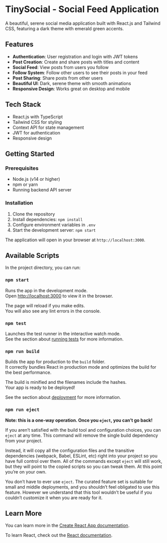 # TinySocial - Social Feed Application

A beautiful, serene social media application built with React.js and Tailwind CSS, featuring a dark theme with emerald green accents.

## Features

- **Authentication**: User registration and login with JWT tokens
- **Post Creation**: Create and share posts with titles and content
- **Social Feed**: View posts from users you follow
- **Follow System**: Follow other users to see their posts in your feed
- **Post Sharing**: Share posts from other users
- **Beautiful UI**: Dark, serene theme with smooth animations
- **Responsive Design**: Works great on desktop and mobile

## Tech Stack

- React.js with TypeScript
- Tailwind CSS for styling
- Context API for state management
- JWT for authentication
- Responsive design

## Getting Started

### Prerequisites

- Node.js (v14 or higher)
- npm or yarn
- Running backend API server

### Installation

1. Clone the repository
2. Install dependencies: `npm install`
3. Configure environment variables in `.env`
4. Start the development server: `npm start`

The application will open in your browser at `http://localhost:3000`.

## Available Scripts

In the project directory, you can run:

### `npm start`

Runs the app in the development mode.\
Open [http://localhost:3000](http://localhost:3000) to view it in the browser.

The page will reload if you make edits.\
You will also see any lint errors in the console.

### `npm test`

Launches the test runner in the interactive watch mode.\
See the section about [running tests](https://facebook.github.io/create-react-app/docs/running-tests) for more information.

### `npm run build`

Builds the app for production to the `build` folder.\
It correctly bundles React in production mode and optimizes the build for the best performance.

The build is minified and the filenames include the hashes.\
Your app is ready to be deployed!

See the section about [deployment](https://facebook.github.io/create-react-app/docs/deployment) for more information.

### `npm run eject`

**Note: this is a one-way operation. Once you `eject`, you can’t go back!**

If you aren’t satisfied with the build tool and configuration choices, you can `eject` at any time. This command will remove the single build dependency from your project.

Instead, it will copy all the configuration files and the transitive dependencies (webpack, Babel, ESLint, etc) right into your project so you have full control over them. All of the commands except `eject` will still work, but they will point to the copied scripts so you can tweak them. At this point you’re on your own.

You don’t have to ever use `eject`. The curated feature set is suitable for small and middle deployments, and you shouldn’t feel obligated to use this feature. However we understand that this tool wouldn’t be useful if you couldn’t customize it when you are ready for it.

## Learn More

You can learn more in the [Create React App documentation](https://facebook.github.io/create-react-app/docs/getting-started).

To learn React, check out the [React documentation](https://reactjs.org/).
